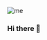 ![me](https://media.giphy.com/media/LmNwrBhejkK9EFP504/giphy.gif)
### Hi there 👋
<!-- [![Header](https://raw.githubusercontent.com/Dave-lab12/<OWNER>/<OWNER>/giphy.gif "Header")](https://media.giphy.com/media/LmNwrBhejkK9EFP504/giphy.gif) -->
<!--
**Dave-lab12/Dave-lab12** is a ✨ _special_ ✨ repository because its `README.md` (this file) appears on your GitHub profile.

Here are some ideas to get you started:

- 🔭 I’m currently working on ...
- 🌱 I’m currently learning ...
- 👯 I’m looking to collaborate on ...
- 🤔 I’m looking for help with ...
- 💬 Ask me about ...
- 📫 How to reach me: ...
- 😄 Pronouns: ...
- ⚡ Fun fact: ...
-->

